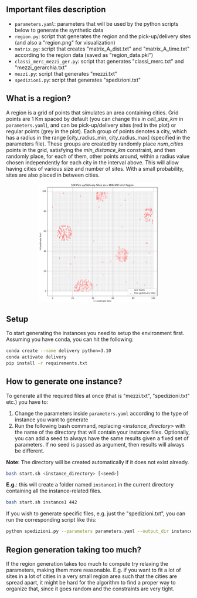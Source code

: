 ## Important files description

* `parameters.yaml`: parameters that will be used by the python scripts below to generate the synthetic data 
* `region.py`: script that generates the region and the pick-up/delivery sites (and also a "region.png" for visualization)
* `matrix.py`: script that creates "matrix_A_dist.txt" and "matrix_A_time.txt" according to the region data (saved as "region_data.pkl")
* `classi_merc_mezzi_ger.py`: script that generates "classi_merc.txt" and "mezzi_gerarchia.txt"
* `mezzi.py`: script that generates "mezzi.txt"
* `spedizioni.py`: script that generates "spedizioni.txt"

## What is a region?

A region is a grid of points that simulates an area containing cities. Grid points are 1 Km spaced by default (you can change this in *cell_size_km* in `parameters.yaml`), and can be pick-up/delivery sites (red in the plot) or regular points (grey in the plot). Each group of points denotes a city, which has a radius in the range [city_radius_min, city_radius_max] (specified in the parameters file). These groups are created by randomly place *num_cities* points in the grid, satisfying the *min_distance_km* constraint, and then randomly place, for each of them, other points around, within a radius value chosen independently for each city in the interval above. This will allow having cities of various size and number of sites. With a small probability, sites are also placed in between cities.

<div style="text-align: center;">
<img src="img/region.png" alt="Example Image" style="width: 65%;">
</div>

## Setup

To start generating the instances you need to setup the environment first. Assuming you have conda, you can hit the following:

```bash
conda create --name delivery python=3.10
conda activate delivery
pip install -r requirements.txt
```

## How to generate one instance?

To generate all the required files at once (that is "mezzi.txt", "spedizioni.txt" etc.) you have to:
1. Change the parameters inside `parameters.yaml` according to the type of instance you want to generate
2. Run the following bash command, replacing *<instance_directory>* with the name of the directory that will contain your instance files. Optionally, you can add a seed to always have the same results given a fixed set of parameters. If no seed is passed as argument, then results will always be different.

**Note**: The directory will be created automatically if it does not exist already.
```bash
bash start.sh <instance_directory> [<seed>]
```

**E.g.**: this will create a folder named `instance1` in the current directory containing all the instance-related files.
```bash
bash start.sh instance1 442
```

If you wish to generate specific files, e.g. just the "spedizioni.txt", you can run the corresponding script like this:
```bash
python spedizioni.py --parameters parameters.yaml --output_dir instance1 --seed 442
```

## Region generation taking too much?

If the region generation takes too much to compute try relaxing the parameters, making them more reasonable. E.g. if you want to fit a lot of sites in a lot of cities in a very small region area such that the cities are spread apart, it might be hard for the algorithm to find a proper way to organize that, since it goes random and the constraints are very tight.